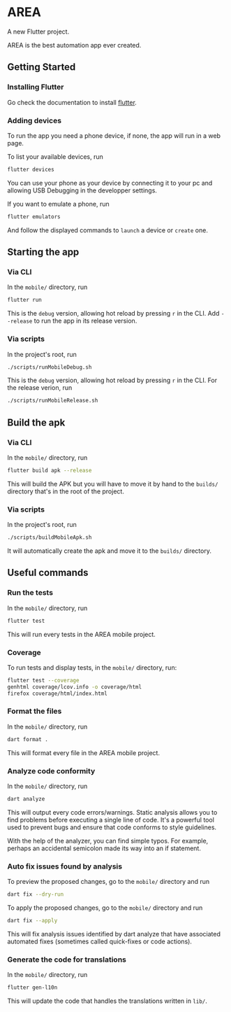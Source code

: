 # AREA

A new Flutter project.

AREA is the best automation app ever created.

## Getting Started

### Installing Flutter

Go check the documentation to install [flutter](https://docs.flutter.dev/get-started/install/).

### Adding devices

To run the app you need a phone device, if none, the app will run in a web page.

To list your available devices, run
```bash
flutter devices
```

You can use your phone as your device by connecting it to your pc and allowing USB Debugging in the developper settings.

If you want to emulate a phone, run
```bash
flutter emulators
```
And follow the displayed commands to `launch` a device or `create` one.

## Starting the app

### Via CLI

In the `mobile/` directory, run
```bash
flutter run
```
This is the `debug` version, allowing hot reload by pressing `r` in the CLI.
Add `--release` to run the app in its release version.

### Via scripts

In the project's root, run
```bash
./scripts/runMobileDebug.sh
```
This is the `debug` version, allowing hot reload by pressing `r` in the CLI.
For the release verion, run
```bash
./scripts/runMobileRelease.sh
```

## Build the apk

### Via CLI

In the `mobile/` directory, run
```bash
flutter build apk --release
```
This will build the APK but you will have to move it by hand to the `builds/` directory that's in the root of the project.

### Via scripts

In the project's root, run
```bash
./scripts/buildMobileApk.sh
```
It will automatically create the apk and move it to the `builds/` directory.

## Useful commands

### Run the tests

In the `mobile/` directory, run
```bash
flutter test
```
This will run every tests in the AREA mobile project.

### Coverage

To run tests and display tests, in the `mobile/` directory, run:
```bash
flutter test --coverage
genhtml coverage/lcov.info -o coverage/html
firefox coverage/html/index.html
```

### Format the files

In the `mobile/` directory, run
```bash
dart format .
```
This will format every file in the AREA mobile project.

### Analyze code conformity

In the `mobile/` directory, run
```bash
dart analyze
```
This will output every code errors/warnings.
Static analysis allows you to find problems before executing a single line of code.
It's a powerful tool used to prevent bugs and ensure that code conforms to style guidelines.

With the help of the analyzer, you can find simple typos.
For example, perhaps an accidental semicolon made its way into an if statement.

### Auto fix issues found by analysis

To preview the proposed changes, go to the `mobile/` directory and run
```bash
dart fix --dry-run
```

To apply the proposed changes, go to the `mobile/` directory and run
```bash
dart fix --apply
```
This will fix analysis issues identified by dart analyze that have associated automated fixes
(sometimes called quick-fixes or code actions).

### Generate the code for translations
In the `mobile/` directory, run
```bash
flutter gen-l10n
```
This will update the code that handles the translations written in `lib/`.
